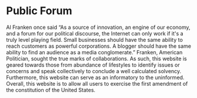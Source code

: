 # Public Forum

Al Franken once said “As a source of innovation, an engine of our economy, and a forum for our political discourse, the Internet can only work if it's a truly level playing field. Small businesses should have the same ability to reach customers as powerful corporations. A blogger should have the same ability to find an audience as a media conglomerate.” Franken, American Politician, sought the true marks of collaborations. As such, this website is geared towards those from abundance of lifestyles to identify issues or concerns and speak collectively to conclude a well calculated solvency. Furthermore, this website can serve as an informatory to the uninformed. Overall, this website is to allow all users to exercise the first amendment of the constitution of the United States.
